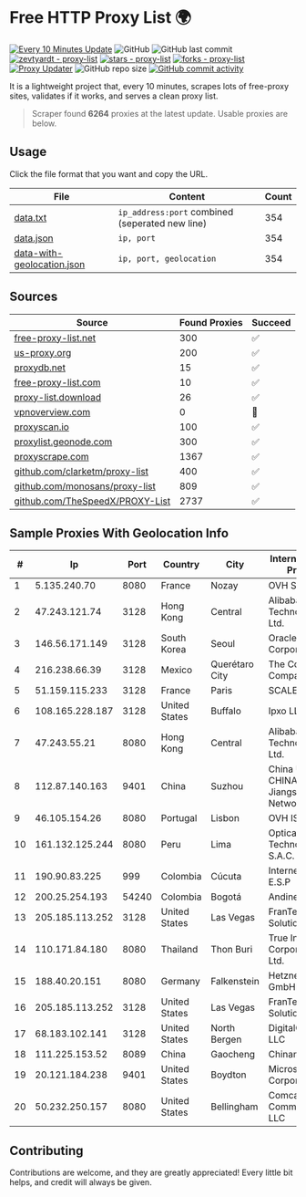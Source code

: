 
# Free HTTP Proxy List 🌍

[![Every 10 Minutes Update](https://github.com/mertguvencli/http-proxy-list/actions/workflows/main.yml/badge.svg?branch=main)](https://github.com/mertguvencli/http-proxy-list/actions/workflows/main.yml)
![GitHub](https://img.shields.io/github/license/mertguvencli/http-proxy-list)
![GitHub last commit](https://img.shields.io/github/last-commit/mertguvencli/http-proxy-list)
[![zevtyardt - proxy-list](https://img.shields.io/static/v1?label=zevtyardt&message=proxy-list&color=blue&logo=github)](https://github.com/zevtyardt/proxy-list "Go to GitHub repo")
[![stars - proxy-list](https://img.shields.io/github/stars/zevtyardt/proxy-list?style=social)](https://github.com/zevtyardt/proxy-list)
[![forks - proxy-list](https://img.shields.io/github/forks/zevtyardt/proxy-list?style=social)](https://github.com/zevtyardt/proxy-list)
[![Proxy Updater](https://github.com/zevtyardt/proxy-list/workflows/Proxy%20Updater/badge.svg)](https://github.com/zevtyardt/proxy-list/actions?query=workflow:"Proxy+Updater")
![GitHub repo size](https://img.shields.io/github/repo-size/zevtyardt/proxy-list)
[![GitHub commit activity](https://img.shields.io/github/commit-activity/m/zevtyardt/proxy-list?logo=commits)](https://github.com/zevtyardt/proxy-list/commits/main)

It is a lightweight project that, every 10 minutes, scrapes lots of free-proxy sites, validates if it works, and serves a clean proxy list.

> Scraper found **6264** proxies at the latest update. Usable proxies are below.

## Usage

Click the file format that you want and copy the URL.

|File|Content|Count|
|----|-------|-----|
|[data.txt](https://raw.githubusercontent.com/mertguvencli/http-proxy-list/main/proxy-list/data.txt)|`ip_address:port` combined (seperated new line)|354|
|[data.json](https://raw.githubusercontent.com/mertguvencli/http-proxy-list/main/proxy-list/data.json)|`ip, port`|354|
|[data-with-geolocation.json](https://raw.githubusercontent.com/mertguvencli/http-proxy-list/main/proxy-list/data-with-geolocation.json)|`ip, port, geolocation`|354|

## Sources

|Source|Found Proxies|Succeed|
|------|-------------|-------|
|[free-proxy-list.net](https://free-proxy-list.net)|300|✅|
|[us-proxy.org](https://www.us-proxy.org)|200|✅|
|[proxydb.net](http://proxydb.net)|15|✅|
|[free-proxy-list.com](https://free-proxy-list.com/?page=&port=&type%5B%5D=http&type%5B%5D=https&up_time=0&search=Search)|10|✅|
|[proxy-list.download](https://www.proxy-list.download/HTTP)|26|✅|
|[vpnoverview.com](https://vpnoverview.com/privacy/anonymous-browsing/free-proxy-servers)|0|🚫|
|[proxyscan.io](https://www.proxyscan.io)|100|✅|
|[proxylist.geonode.com](https://proxylist.geonode.com/api/proxy-list?limit=300&page=1&sort_by=lastChecked&sort_type=desc&protocols=http,https)|300|✅|
|[proxyscrape.com](https://api.proxyscrape.com/v2/?request=displayproxies&protocol=http&timeout=10000&country=all&ssl=all&anonymity=all)|1367|✅|
|[github.com/clarketm/proxy-list](https://raw.githubusercontent.com/clarketm/proxy-list/master/proxy-list-raw.txt)|400|✅|
|[github.com/monosans/proxy-list](https://raw.githubusercontent.com/monosans/proxy-list/main/proxies/http.txt)|809|✅|
|[github.com/TheSpeedX/PROXY-List](https://raw.githubusercontent.com/TheSpeedX/PROXY-List/master/http.txt)|2737|✅|


## Sample Proxies With Geolocation Info

|#|Ip|Port|Country|City|Internet Service Provider|
|-|--|----|-------|----|-------------------------|
|1|5.135.240.70|8080|France|Nozay|OVH SAS|
|2|47.243.121.74|3128|Hong Kong|Central|Alibaba (US) Technology Co., Ltd.|
|3|146.56.171.149|3128|South Korea|Seoul|Oracle Corporation|
|4|216.238.66.39|3128|Mexico|Querétaro City|The Constant Company|
|5|51.159.115.233|3128|France|Paris|SCALEWAY|
|6|108.165.228.187|3128|United States|Buffalo|Ipxo LLC|
|7|47.243.55.21|8080|Hong Kong|Central|Alibaba (US) Technology Co., Ltd.|
|8|112.87.140.163|9401|China|Suzhou|China Unicom CHINA169 Jiangsu Province Network|
|9|46.105.154.26|8080|Portugal|Lisbon|OVH ISP|
|10|161.132.125.244|8080|Peru|Lima|Optical Technologies S.A.C.|
|11|190.90.83.225|999|Colombia|Cúcuta|Internexa S.a. E.S.P|
|12|200.25.254.193|54240|Colombia|Bogotá|Andinet ON Line|
|13|205.185.113.252|3128|United States|Las Vegas|FranTech Solutions|
|14|110.171.84.180|8080|Thailand|Thon Buri|True Internet Corporation CO. Ltd.|
|15|188.40.20.151|8080|Germany|Falkenstein|Hetzner Online GmbH|
|16|205.185.113.252|3128|United States|Las Vegas|FranTech Solutions|
|17|68.183.102.141|3128|United States|North Bergen|DigitalOcean, LLC|
|18|111.225.153.52|8089|China|Gaocheng|Chinanet|
|19|20.121.184.238|9401|United States|Boydton|Microsoft Corporation|
|20|50.232.250.157|8080|United States|Bellingham|Comcast Cable Communications, LLC|



## Contributing

Contributions are welcome, and they are greatly appreciated! Every
little bit helps, and credit will always be given.


